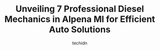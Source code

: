 ---
layout: ampstory
image: https://images.unsplash.com/photo-1612872808082-769cfb59b67d?ixlib=rb-4.0.3&ixid=MnwxMjA3fDB8MHxwaG90by1wYWdlfHx8fGVufDB8fHx8&auto=format&fit=crop&w=640&h=853&q=80
author: techidn
featured: false
description: Trust your vehicles maintenance and repairs to the 7 best Diesel Mechanic in Alpena MI, USA. With their extensive experience, cutting-edge technology, and commitment to customer satisfactio
title: Unveiling 7 Professional Diesel Mechanics in Alpena MI for Efficient Auto Solutions
cover:
   title: Unveiling 7 Professional Diesel Mechanics in Alpena MI for Efficient Auto Solutions
   subtitle: Rickpate
   background: https://images.unsplash.com/photo-1612872808082-769cfb59b67d?ixlib=rb-4.0.3&ixid=MnwxMjA3fDB8MHxwaG90by1wYWdlfHx8fGVufDB8fHx8&auto=format&fit=crop&w=640&h=853&q=80

pages: 
 - layout: thirds
   top: <h1>#1 Northern Collision And Repair llc</h1>
   bottom: "<p>Both Justins here at the shop are the only people I will ever have the pleasure of working on my 2020 Jeep Gladiator.After a fender bender on I-75 during a storm, I im</p>"
   background: https://www.knot35.com/toplist/wp-content/uploads/2023/06/best-diesel-mechanic-1-in-alpena-mi-1685842090.jpeg
   backgroundblur: true
 - layout: thirds
   top: <h1>#2 Larrys Collision and Truck Stuff</h1>
   bottom: "<p>1212 U.S. 23 N, Alpena, MI 49707, United States</p>"
   background: https://www.knot35.com/toplist/wp-content/uploads/2023/06/best-diesel-mechanic-2-in-alpena-mi-1685842090.jpeg
   cta:
      link: https://www.knot35.com/toplist/unveiling-7-professional-diesel-mechanics-in-alpena-mi-for-efficient-auto-solutions/
      text: Unveiling 7 Professional Diesel Mechanics in Alpena MI for Efficient Auto Solutions
 - layout: thirds
   top: <h1>#3 Bobs Muffler & Auto Repair</h1>
   bottom: "<p>2277 US-23 South, Alpena, MI 49707, United States</p>"
   background: https://www.knot35.com/toplist/wp-content/uploads/2023/06/best-diesel-mechanic-3-in-alpena-mi-1685842091.jpeg
   cta:
      link: https://www.knot35.com/toplist/unveiling-7-professional-diesel-mechanics-in-alpena-mi-for-efficient-auto-solutions/
      text: Unveiling 7 Professional Diesel Mechanics in Alpena MI for Efficient Auto Solutions
 - layout: thirds
   top: <h1>#4 AJS Auto Services & Repair Shop</h1>
   bottom: "<p>2089 US-23, Alpena, MI 49707, United States</p>"
   background: https://images.unsplash.com/photo-1604871000636-074fa5117945?ixlib=rb-4.0.3&ixid=MnwxMjA3fDB8MHxwaG90by1wYWdlfHx8fGVufDB8fHx8&auto=format&fit=crop&w=640&h=853&q=80
   cta:
      link: https://www.knot35.com/toplist/unveiling-7-professional-diesel-mechanics-in-alpena-mi-for-efficient-auto-solutions/
      text: Unveiling 7 Professional Diesel Mechanics in Alpena MI for Efficient Auto Solutions
 - layout: thirds
   top: <h1>#5 Downtown 76</h1>
   bottom: "<p>201 E Chisholm St, Alpena, MI 49707, United States</p>"
   background: https://images.unsplash.com/photo-1552083974-186346191183?ixlib=rb-4.0.3&ixid=MnwxMjA3fDB8MHxwaG90by1wYWdlfHx8fGVufDB8fHx8&auto=format&fit=crop&w=640&h=853&q=80
   cta:
      link: https://www.knot35.com/toplist/unveiling-7-professional-diesel-mechanics-in-alpena-mi-for-efficient-auto-solutions/
      text: Unveiling 7 Professional Diesel Mechanics in Alpena MI for Efficient Auto Solutions
 - layout: thirds
   top: <h1>#6 Up North Truck and Tire</h1>
   bottom: "<p>913 W Chisholm St, Alpena, MI 49707, United States</p>"
   background: https://images.unsplash.com/photo-1553949345-eb786bb3f7ba?ixlib=rb-4.0.3&ixid=MnwxMjA3fDB8MHxwaG90by1wYWdlfHx8fGVufDB8fHx8&auto=format&fit=crop&w=640&h=853&q=80
   cta:
      link: https://www.knot35.com/toplist/unveiling-7-professional-diesel-mechanics-in-alpena-mi-for-efficient-auto-solutions/
      text: Unveiling 7 Professional Diesel Mechanics in Alpena MI for Efficient Auto Solutions
 - layout: thirds
   top: <h1>#7 Dicks Auto Services Llc</h1>
   bottom: "<p>2298 Diamond Point Rd, Alpena, MI 49707, United States</p>"
   background: https://images.unsplash.com/photo-1549241520-425e3dfc01cb?ixlib=rb-4.0.3&ixid=MnwxMjA3fDB8MHxwaG90by1wYWdlfHx8fGVufDB8fHx8&auto=format&fit=crop&w=640&h=853&q=80
   cta:
      link: https://www.knot35.com/toplist/unveiling-7-professional-diesel-mechanics-in-alpena-mi-for-efficient-auto-solutions/
      text: Unveiling 7 Professional Diesel Mechanics in Alpena MI for Efficient Auto Solutions
 - layout: thirds
   middle: Continue reading...
   background: https://images.unsplash.com/photo-1462556791646-c201b8241a94?ixlib=rb-4.0.3&ixid=MnwxMjA3fDB8MHxwaG90by1wYWdlfHx8fGVufDB8fHx8&auto=format&fit=crop&w=640&h=853&q=80
   cta:
      link: https://www.knot35.com/toplist/unveiling-7-professional-diesel-mechanics-in-alpena-mi-for-efficient-auto-solutions/
      text: Unveiling 7 Professional Diesel Mechanics in Alpena MI for Efficient Auto Solutions
      
---